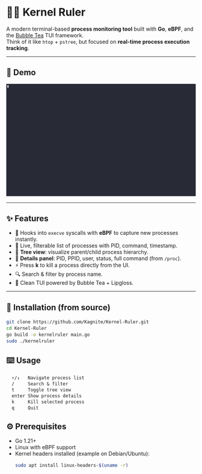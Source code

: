 # 🧑‍💻 Kernel Ruler

A modern terminal-based **process monitoring tool** built with **Go**, **eBPF**, and the [Bubble Tea](https://github.com/charmbracelet/bubbletea) TUI framework.  
Think of it like `htop` + `pstree`, but focused on **real-time process execution tracking**.

---

## 🎥 Demo
![KernelRuler Demo](docs/demo.gif)

---

## ✨ Features
- 📡 Hooks into `execve` syscalls with **eBPF** to capture new processes instantly.  
- 📝 Live, filterable list of processes with PID, command, timestamp.  
- 🌳 **Tree view**: visualize parent/child process hierarchy.  
- 📜 **Details panel**: PID, PPID, user, status, full command (from `/proc`).  
- ⚡ Press **k** to kill a process directly from the UI.  
- 🔍 Search & filter by process name.  
- 🎨 Clean TUI powered by Bubble Tea + Lipgloss.  

---

## 🚀 Installation (from source)

```bash
git clone https://github.com/Kagnite/Kernel-Ruler.git
cd Kernel-Ruler
go build -o kernelruler main.go
sudo ./kernelruler
```
## ⌨️ Usage
```
  ↑/↓   Navigate process list
  /     Search & filter
  t     Toggle tree view
  enter Show process details
  k     Kill selected process
  q     Quit
```
## ⚙️ Prerequisites
- Go 1.21+  
- Linux with eBPF support  
- Kernel headers installed (example on Debian/Ubuntu):  
  ```bash
  sudo apt install linux-headers-$(uname -r)
